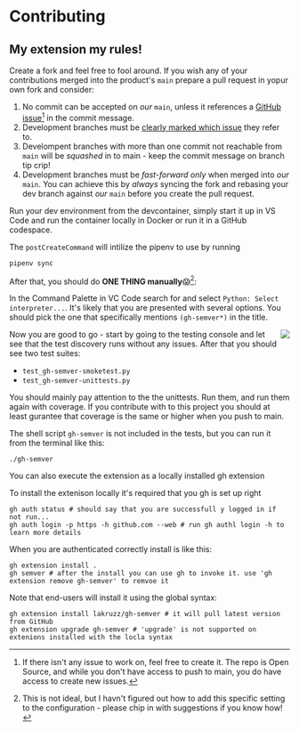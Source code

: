 # Contributing


## My extension my rules!
Create a fork and feel free to fool around. If you wish any of your contributions merged into the product's `main` prepare a pull request in yopur own fork and consider:

1. No commit can be accepted on _our_ `main`, unless it references a [GitHub issue](https://github.com/lakruzz/gh-semver/issues)[^issue] in the commit message.
2. Development branches must be [clearly marked which issue](https://docs.github.com/en/issues/tracking-your-work-with-issues/using-issues/creating-a-branch-for-an-issue) they refer to.
3. Develompent branches with more than one commit not reachable from `main` will be _squashed_ in to main - keep the commit message on branch tip crip!
4. Development branches must be _fast-forward only_ when merged into _our_ `main`. You can achieve this by _always_ syncing the fork and rebasing your dev branch against _our_ `main` before you create the pull request.

[^issue]: If there isn't any issue to work on, feel free to create it. The repo is Open Source, and while you don't have access to push to main, you do have access to create new issues.

Run your dev environment from the devcontainer, simply start it up in VS Code and run the container locally in Docker or run it in a GitHub codespace.

The `postCreateCommand` will intilize the pipenv to use by running

```
pipenv sync
```

After that, you should do **ONE THING manually**😱[^manual]:
[^manual]: This is not ideal, but I havn't figured out how to add this specific setting to the configuration - please chip in with suggestions if you know how!

In the Command Palette in VC Code search for and select `Python: Select interpreter...`. It's likely that you are presented with several options. You should pick the one that specifically mentions `(gh-semver*)` in the title.

<img src="https://github.com/user-attachments/assets/92391bee-ffe4-473e-b83a-900dcac4cf52" align="right"/>
Now you are good to go - start by going to the testing console and let see that the test discovery runs without any issues. After that you should see two test suites:

- `test_gh-semver-smoketest.py`
- `test_gh-semver-unittests.py`

You should mainly pay attention to the the unittests. Run them, and run them again with coverage.
If you contribute with to this project you should at least gurantee that coverage is the same or higher when you push to main.


The shell script `gh-semver` is not included in the tests, but you can run it from the terminal like this:

```
./gh-semver
```

You can also execute the extension as a locally installed gh extension

To install the extenison locally it's required that you gh is set up right

```shell
gh auth status # should say that you are successfull y logged in if not run...
gh auth login -p https -h github.com --web # run gh authl login -h to learn more details
```

When you are authenticated correctly install is like this:

```shell
gh extension install . 
gh semver # after the install you can use gh to invoke it. use 'gh extension remove gh-semver' to remvoe it
```

Note that end-users will install it using the global syntax:

```shell
gh extension install lakruzz/gh-semver # it will pull latest version from GitHub
gh extension upgrade gh-semver # 'upgrade' is not supported on extenions installed with the locla syntax
```







